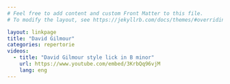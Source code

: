 ```yaml
---
# Feel free to add content and custom Front Matter to this file.
# To modify the layout, see https://jekyllrb.com/docs/themes/#overriding-theme-defaults

layout: linkpage
title: "David Gilmour"
categories: repertorie
videos:
  - title: "David Gilmour style lick in B minor"
    url: https://www.youtube.com/embed/3KrbQq96vjM
    lang: eng
---
```

